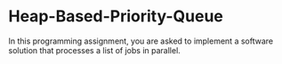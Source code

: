 # Heap-Based-Priority-Queue
In this programming assignment, you are asked to implement a software solution that processes a list of jobs in parallel. 
